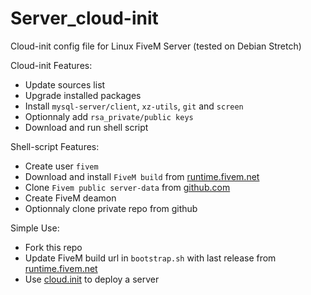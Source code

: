 # Server_cloud-init
Cloud-init config file for Linux FiveM Server (tested on Debian Stretch)

Cloud-init Features:
  - Update sources list
  - Upgrade installed packages
  - Install ``mysql-server/client``, ``xz-utils``, ``git`` and ``screen``
  - Optionnaly add ``rsa_private/public keys``
  - Download and run shell script

Shell-script Features:
  - Create user ``fivem``
  - Download and install ``FiveM build`` from [runtime.fivem.net](https://runtime.fivem.net/artifacts/fivem/build_proot_linux/master/)
  - Clone ``Fivem public server-data`` from [github.com](https://github.com/citizenfx/cfx-server-data)
  - Create FiveM deamon
  - Optionnaly clone private repo from github
  
  
  
Simple Use:  
  - Fork this repo
  - Update FiveM build url in ``bootstrap.sh`` with last release from [runtime.fivem.net](https://runtime.fivem.net/artifacts/fivem/build_proot_linux/master/)
  - Use [cloud.init](https://github.com/Artnod-FiveM-Mods/Server_cloud-init/blob/master/cloud.init) to deploy a server
